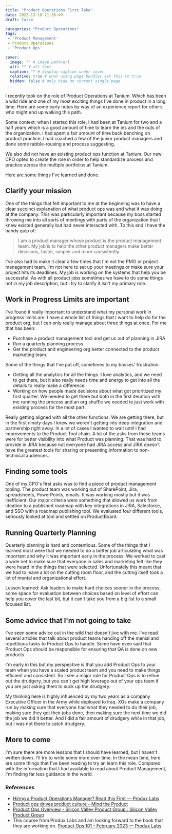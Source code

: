 ```yaml
---
title: "Product Operations First Take"
date: 2022-12-18 21:36:49
draft: false

categories: "Product Operations"
tags:
 - 'Product Management'
 - Product Operations
 - 'Product Ops'

cover:
  image: "" # image path/url
  alt: "" # alt text
  caption: "" # display caption under cover
  relative: true # when using page bundles set this to true
  hidden: false # only hide on current single page
---
```


I recently took on the role of Product Operations at Tanium. Which has been a wild ride and one of my most exciting things I've done in product in a long time. Here are some early notes by way of an experience report for others who might end up walking this path.   
  
Some context; when I started this role, I had been at Tanium for two and a half years which is a good amount of time to learn the ins and the outs of the organization. I had spent a fair amount of time back benching on product practice. I had coached a few of the junior product managers and done some rabble-rousing and process suggesting.   
  
We also did not have an existing product ops function at Tanium. Our new CPO opted to create the role in order to help standardize process and practice across the multiple portfolios at Tanium.   
  
Here are some things I've learned and done.  

## Clarify your mission  
    
One of the things that felt important to me at the beginning was to have a clear succinct explanation of what product ops was and what it was doing at the company. This was particularly important because my boss started throwing me into all sorts of meetings with parts of the organization that I knew existed generally but had never interacted with. To this end I have the handy quip of:  
    
> I am a product manager whose product is the product management team. My job is to help the other product managers make better decisions, faster, simpler and more consistently.  
  
I've also had to make it clear a few times that I'm not the PMO or project management team. I'm not here to set up your meetings or make sure your project hits its deadlines. My job is working on the systems that help you be successful. As with all product jobs sometimes we have to do some things not in my job description, but I try to clarify it isn't my primary role.  

## Work in Progress Limits are important  
I've found it really important to understand what my personal work in progress limits are. I have a whole list of things that I want to help do for the product org, but I can only really manage about three things at once.  For me that has been:  

- Purchase a product management tool and get us out of planning in JIRA  
- Run a quarterly planning process  
- Get the product and engineering org better connected to the product marketing team.  
  
Some of the things that I've put off, sometimes to my bosses' frustration:  

- Getting all the analytics for all the things. I love analytics, and we need to get there, but it also really needs time and energy to get into all the details to really make a difference.  
- Working on how people made decisions about what got prioritized my first quarter.  We needed to get there but both in the first iteration with me running the process and an org shuffle we needed to just work with existing process for the most part.  

Really getting aligned with all the other functions. We are getting there, but in the first ninety days I knew we weren't getting into deep integration and partnership right away.  In a lot of cases I wanted to wait until I had improvements to the Product Tool chain. A lot of the asks from these teams were for better visibility into what Product was planning. That was hard to provide in JIRA because not everyone had JIRA access and JIRA doesn't have the greatest tools for sharing or presenting information to non-technical audiences.  

## Finding some tools  
One of my CPO's first asks was to find a piece of product management tooling. The product team was working out of SharePoint, Jira, spreadsheets, PowerPoints, emails. It was working mostly but it was inefficient. Our major criteria were something that allowed us work from ideation to a published roadmap with key integrations in JIRA, Salesforce, and SSO with a roadmap publishing tool. We evaluated four different tools, seriously looked at tool and settled on ProductBoard.  

## Running Quarterly Planning
Quarterly planning is hard and contentious. Some of the things that I learned most were that we needed to do a better job articulating what was important and why it was important early in the process.  We worked to cast a wide net to make sure that everyone in sales and marketing felt like they were heard in the things that were selected.  Unfortunately this meant that we had to leave a lot on the cutting room floor, and the cutting itself took a lot of mental and organizational effort.  

Lesson learned: Ask leaders to make hard choices sooner in the process, some space for evaluation between choices based on level of effort can help you cover the last bit, but it can't take you from a big list to a small focused list.  

## Some advice that I'm not going to take  
I've seen some advice out in the wild that doesn't jive with me.  I've read several articles that talk about product teams handing off the menial and repetitious tasks to Product Ops to handle.  Some have even said that Product Ops should be responsible for ensuring that QA is done on new products.  

I'm early in this but my perspective is that you add Product Ops to your team when you have a scaled product team and you need to make things efficient and consistent. So I see a major role for Product Ops is to refine out the drudgery, but you can't get high leverage out of your ops team if you are just asking them to suck up the drudgery.  

My thinking here is highly influenced by my two years as a company Executive Officer in the Army while deployed to Iraq. XOs make a company run by making sure that everyone had what they needed to do their job, making sure they got their jobs done, then making sure the next time we did the job we did it better. And I did a fair amount of drudgery while in that job, but I was not there to catch drudgery.  

## More to come  
I'm sure there are more lessons that I should have learned, but I haven't written down.  I'll try to write some more over time.  In the mean time, here are some things that I've been reading to try an learn this role. Compared with the information that I had available to read about Product Management, I'm finding far less guidance in the world.  

### References  
- [Hiring a Product Operations Manager? Read this First — Produx Labs](https://produxlabs.com/blog/hiring-a-product-operations-manager)  
- [Product ops drives product culture - Mind the Product](https://www.mindtheproduct.com/product-ops-drives-product-culture/)  
- [Product Ops Overview - Silicon Valley Product Group : Silicon Valley Product Group](https://www.svpg.com/product-ops-overview/)  
- This course from Produx Labs and am looking forward to the book that they are working on. [Product Ops 101 - February 2023 — Produx Labs](https://produxlabs.com/product-ops-101-february-2023)  
